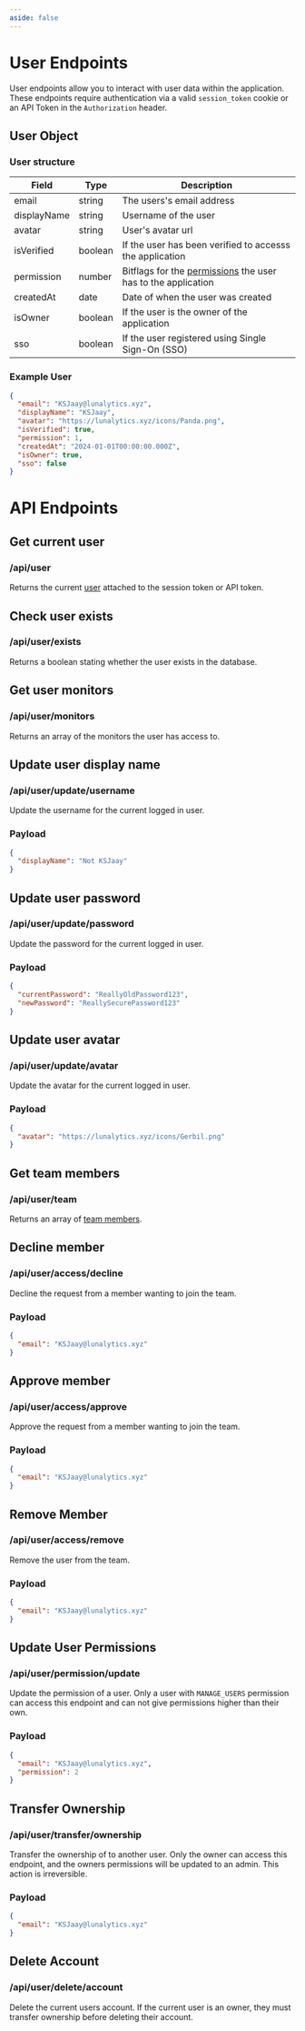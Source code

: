 ```yaml
---
aside: false
---
```


# User Endpoints

User endpoints allow you to interact with user data within the application. These endpoints require authentication via a valid `session_token` cookie or an API Token in the `Authorization` header.

## User Object

### User structure

| Field       | Type    | Description                                                                                      |
| ----------- | ------- | ------------------------------------------------------------------------------------------------ |
| email       | string  | The users's email address                                                                        |
| displayName | string  | Username of the user                                                                             |
| avatar      | string  | User's avatar url                                                                                |
| isVerified  | boolean | If the user has been verified to accesss the application                                         |
| permission  | number  | Bitflags for the [permissions](/guides/internals/permissions.md) the user has to the application |
| createdAt   | date    | Date of when the user was created                                                                |
| isOwner     | boolean | If the user is the owner of the application                                                      |
| sso         | boolean | If the user registered using Single Sign-On (SSO)                                                |

### Example User

```json
{
  "email": "KSJaay@lunalytics.xyz",
  "displayName": "KSJaay",
  "avatar": "https://lunalytics.xyz/icons/Panda.png",
  "isVerified": true,
  "permission": 1,
  "createdAt": "2024-01-01T00:00:00.000Z",
  "isOwner": true,
  "sso": false
}
```

# API Endpoints

## Get current user

### <Badge type="tip" text="GET" /> /api/user

Returns the current [user](#user-structure) attached to the session token or API token.

## Check user exists

### <Badge type="post" text="POST" /> /api/user/exists

Returns a boolean stating whether the user exists in the database.

## Get user monitors

### <Badge type="tip" text="GET" /> /api/user/monitors

Returns an array of the monitors the user has access to.

## Update user display name

### <Badge type="post" text="POST" /> /api/user/update/username

Update the username for the current logged in user.

### Payload

```json
{
  "displayName": "Not KSJaay"
}
```

## Update user password

### <Badge type="post" text="POST" /> /api/user/update/password

Update the password for the current logged in user.

### Payload

```json
{
  "currentPassword": "ReallyOldPassword123",
  "newPassword": "ReallySecurePassword123"
}
```

## Update user avatar

### <Badge type="post" text="POST" /> /api/user/update/avatar

Update the avatar for the current logged in user.

### Payload

```json
{
  "avatar": "https://lunalytics.xyz/icons/Gerbil.png"
}
```

## Get team members

### <Badge type="tip" text="GET" /> /api/user/team

Returns an array of [team members](#user-structure).

## Decline member

### <Badge type="post" text="POST" /> /api/user/access/decline

Decline the request from a member wanting to join the team.

### Payload

```json
{
  "email": "KSJaay@lunalytics.xyz"
}
```

## Approve member

### <Badge type="post" text="POST" /> /api/user/access/approve

Approve the request from a member wanting to join the team.

### Payload

```json
{
  "email": "KSJaay@lunalytics.xyz"
}
```

## Remove Member

### <Badge type="post" text="POST" /> /api/user/access/remove

Remove the user from the team.

### Payload

```json
{
  "email": "KSJaay@lunalytics.xyz"
}
```

## Update User Permissions

### <Badge type="post" text="POST" /> /api/user/permission/update

Update the permission of a user. Only a user with `MANAGE_USERS` permission can access this endpoint and can not give permissions higher than their own.

### Payload

```json
{
  "email": "KSJaay@lunalytics.xyz",
  "permission": 2
}
```

## Transfer Ownership

### <Badge type="post" text="POST" /> /api/user/transfer/ownership

Transfer the ownership of to another user. Only the owner can access this endpoint, and the owners permissions will be updated to an admin. This action is irreversible.

### Payload

```json
{
  "email": "KSJaay@lunalytics.xyz"
}
```

## Delete Account

### <Badge type="post" text="POST" /> /api/user/delete/account

Delete the current users account. If the current user is an owner, they must transfer ownership before deleting their account.
